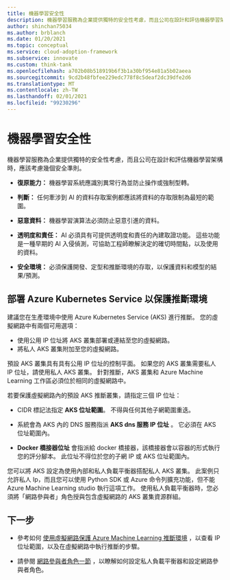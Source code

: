 ```yaml
---
title: 機器學習安全性
description: 機器學習服務為企業提供獨特的安全性考慮，而且公司在設計和評估機器學習架構時，應該考慮幾個安全準則。
author: shinchan75034
ms.author: brblanch
ms.date: 01/20/2021
ms.topic: conceptual
ms.service: cloud-adoption-framework
ms.subservice: innovate
ms.custom: think-tank
ms.openlocfilehash: a702b08b518919b6f3b1a30bf954e81a5b02aeea
ms.sourcegitcommit: 9cd2b48fbfee229edc778f8c5deaf2dc39dfe2d6
ms.translationtype: MT
ms.contentlocale: zh-TW
ms.lasthandoff: 02/01/2021
ms.locfileid: "99230296"
---
```

# <a name="machine-learning-security"></a>機器學習安全性

機器學習服務為企業提供獨特的安全性考慮，而且公司在設計和評估機器學習架構時，應該考慮幾個安全準則。

- **復原能力：** 機器學習系統應識別異常行為並防止操作或強制型轉。

- **判斷：** 任何牽涉到 AI 的資料存取案例都應該將資料的存取限制為最短的範圍。

- **惡意資料：** 機器學習演算法必須防止惡意引進的資料。

- **透明度和責任：** AI 必須具有可提供透明度和責任的內建取證功能。 這些功能是一種早期的 AI 入侵偵測，可協助工程師瞭解決定的確切時間點，以及使用的資料。

- **安全環境：** 必須保護開發、定型和推斷環境的存取，以保護資料和模型的結果/預測。

## <a name="deploy-azure-kubernetes-service-to-secure-an-inference-environment"></a>部署 Azure Kubernetes Service 以保護推斷環境

建議您在生產環境中使用 Azure Kubernetes Service (AKS) 進行推斷。 您的虛擬網路中有兩個可用選項：

- 使用公用 IP 位址將 AKS 叢集部署或連結至您的虛擬網路。
- 將私人 AKS 叢集附加至您的虛擬網路。

預設 AKS 叢集具有具有公用 IP 位址的控制平面。 如果您的 AKS 叢集需要私人 IP 位址，請使用私人 AKS 叢集。 針對推斷，AKS 叢集和 Azure Machine Learning 工作區必須位於相同的虛擬網路中。

若要保護虛擬網路內的預設 AKS 推斷叢集，請指定三個 IP 位址：

- CIDR 標記法指定 **AKS 位址範圍**。 不得與任何其他子網範圍重迭。

- 系統會為 AKS 內的 DNS 服務指派 **AKS dns 服務 IP 位址** 。 它必須在 AKS 位址範圍內。

- **Docker 橋接器位址** 會指派給 docker 橋接器，該橋接器會以容器的形式執行您的評分腳本。 此位址不得位於您的子網 IP 或 AKS 位址範圍內。

您可以將 AKS 設定為使用內部和私人負載平衡器搭配私人 AKS 叢集。 此案例只允許私人 Ip，而且您可以使用 Python SDK 或 Azure 命令列擴充功能，但不能 Azure Machine Learning studio 執行這項工作。 使用私人負載平衡器時，您必須將「網路參與者」角色授與包含虛擬網路的 AKS 叢集資源群組。

## <a name="next-steps"></a>下一步

- 參考如何 [使用虛擬網路保護 Azure Machine Learning 推斷環境](/azure/machine-learning/how-to-secure-inferencing-vnet?tabs=python#secure-vnet-traffic) ，以查看 IP 位址範圍，以及在虛擬網路中執行推斷的步驟。

- 請參閱 [網路參與者角色一節](/azure/machine-learning/how-to-secure-inferencing-vnet?tabs=python#network-contributor-role) ，以瞭解如何設定私人負載平衡器和設定網路參與者角色。
